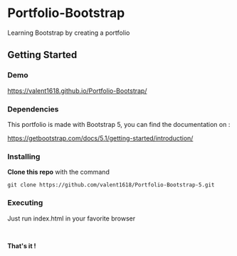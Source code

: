 # Portfolio-Bootstrap
Learning Bootstrap by creating a portfolio

## Getting Started

### Demo

<https://valent1618.github.io/Portfolio-Bootstrap/>

### Dependencies

This portfolio is made with Bootstrap 5, you can find the documentation on :

<https://getbootstrap.com/docs/5.1/getting-started/introduction/>

### Installing

**Clone this repo** with the command

```
git clone https://github.com/valent1618/Portfolio-Bootstrap-5.git
```

### Executing

Just run index.html in your favorite browser

<br/>

**That's it !**
